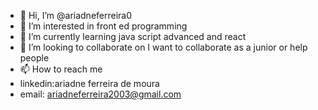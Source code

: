 - 👋 Hi, I’m @ariadneferreira0
- 👀 I’m interested in front ed programming
- 🌱 I’m currently learning java script advanced and react
- 💞️ I’m looking to collaborate on I want to collaborate as a junior or help people
- 📫 How to reach me
- linkedin:ariadne ferreira de moura
- email: ariadneferreira2003@gmail.com

<!---
ariadneferreira0/ariadneferreira0 is a ✨ special ✨ repository because its `README.md` (this file) appears on your GitHub profile.
You can click the Preview link to take a look at your changes.
--->
